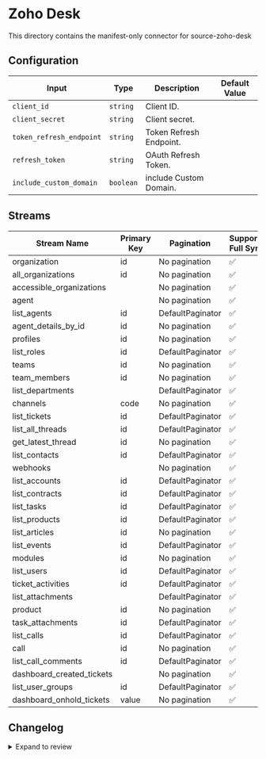 # Zoho Desk
This directory contains the manifest-only connector for source-zoho-desk

## Configuration

| Input | Type | Description | Default Value |
|-------|------|-------------|---------------|
| `client_id` | `string` | Client ID.  |  |
| `client_secret` | `string` | Client secret.  |  |
| `token_refresh_endpoint` | `string` | Token Refresh Endpoint.  |  |
| `refresh_token` | `string` | OAuth Refresh Token.  |  |
| `include_custom_domain` | `boolean` | include Custom Domain.  |  |

## Streams
| Stream Name | Primary Key | Pagination | Supports Full Sync | Supports Incremental |
|-------------|-------------|------------|---------------------|----------------------|
| organization | id | No pagination | ✅ |  ❌  |
| all_organizations | id | No pagination | ✅ |  ❌  |
| accessible_organizations |  | No pagination | ✅ |  ❌  |
| agent |  | No pagination | ✅ |  ❌  |
| list_agents | id | DefaultPaginator | ✅ |  ❌  |
| agent_details_by_id | id | No pagination | ✅ |  ❌  |
| profiles | id | No pagination | ✅ |  ❌  |
| list_roles | id | DefaultPaginator | ✅ |  ❌  |
| teams | id | No pagination | ✅ |  ❌  |
| team_members | id | No pagination | ✅ |  ❌  |
| list_departments |  | DefaultPaginator | ✅ |  ❌  |
| channels | code | No pagination | ✅ |  ❌  |
| list_tickets | id | DefaultPaginator | ✅ |  ❌  |
| list_all_threads | id | DefaultPaginator | ✅ |  ❌  |
| get_latest_thread | id | No pagination | ✅ |  ❌  |
| list_contacts | id | DefaultPaginator | ✅ |  ❌  |
| webhooks |  | No pagination | ✅ |  ❌  |
| list_accounts | id | DefaultPaginator | ✅ |  ❌  |
| list_contracts | id | DefaultPaginator | ✅ |  ❌  |
| list_tasks | id | DefaultPaginator | ✅ |  ❌  |
| list_products | id | DefaultPaginator | ✅ |  ❌  |
| list_articles | id | No pagination | ✅ |  ❌  |
| list_events | id | DefaultPaginator | ✅ |  ❌  |
| modules | id | No pagination | ✅ |  ❌  |
| list_users | id | DefaultPaginator | ✅ |  ❌  |
| ticket_activities | id | DefaultPaginator | ✅ |  ❌  |
| list_attachments |  | DefaultPaginator | ✅ |  ❌  |
| product | id | No pagination | ✅ |  ❌  |
| task_attachments | id | DefaultPaginator | ✅ |  ❌  |
| list_calls | id | DefaultPaginator | ✅ |  ❌  |
| call | id | No pagination | ✅ |  ❌  |
| list_call_comments | id | DefaultPaginator | ✅ |  ❌  |
| dashboard_created_tickets |  | No pagination | ✅ |  ❌  |
| list_user_groups | id | DefaultPaginator | ✅ |  ❌  |
| dashboard_onhold_tickets | value | No pagination | ✅ |  ❌  |

## Changelog

<details>
  <summary>Expand to review</summary>

| Version          | Date              | Pull Request | Subject        |
|------------------|-------------------|--------------|----------------|
| 0.0.32 | 2025-09-17 | [66464](https://github.com/airbytehq/airbyte/pull/66464) | Update dependencies |
| 0.0.31 | 2025-09-09 | [65657](https://github.com/airbytehq/airbyte/pull/65657) | Update dependencies |
| 0.0.30 | 2025-08-24 | [65441](https://github.com/airbytehq/airbyte/pull/65441) | Update dependencies |
| 0.0.29 | 2025-08-09 | [64807](https://github.com/airbytehq/airbyte/pull/64807) | Update dependencies |
| 0.0.28 | 2025-08-02 | [64311](https://github.com/airbytehq/airbyte/pull/64311) | Update dependencies |
| 0.0.27 | 2025-07-26 | [64083](https://github.com/airbytehq/airbyte/pull/64083) | Update dependencies |
| 0.0.26 | 2025-07-19 | [63633](https://github.com/airbytehq/airbyte/pull/63633) | Update dependencies |
| 0.0.25 | 2025-07-12 | [63199](https://github.com/airbytehq/airbyte/pull/63199) | Update dependencies |
| 0.0.24 | 2025-07-05 | [62672](https://github.com/airbytehq/airbyte/pull/62672) | Update dependencies |
| 0.0.23 | 2025-06-28 | [62251](https://github.com/airbytehq/airbyte/pull/62251) | Update dependencies |
| 0.0.22 | 2025-06-21 | [61768](https://github.com/airbytehq/airbyte/pull/61768) | Update dependencies |
| 0.0.21 | 2025-06-15 | [61261](https://github.com/airbytehq/airbyte/pull/61261) | Update dependencies |
| 0.0.20 | 2025-05-24 | [60768](https://github.com/airbytehq/airbyte/pull/60768) | Update dependencies |
| 0.0.19 | 2025-05-10 | [59923](https://github.com/airbytehq/airbyte/pull/59923) | Update dependencies |
| 0.0.18 | 2025-05-04 | [59543](https://github.com/airbytehq/airbyte/pull/59543) | Update dependencies |
| 0.0.17 | 2025-04-26 | [58031](https://github.com/airbytehq/airbyte/pull/58031) | Update dependencies |
| 0.0.16 | 2025-04-05 | [57375](https://github.com/airbytehq/airbyte/pull/57375) | Update dependencies |
| 0.0.15 | 2025-03-29 | [56816](https://github.com/airbytehq/airbyte/pull/56816) | Update dependencies |
| 0.0.14 | 2025-03-22 | [56334](https://github.com/airbytehq/airbyte/pull/56334) | Update dependencies |
| 0.0.13 | 2025-03-09 | [55658](https://github.com/airbytehq/airbyte/pull/55658) | Update dependencies |
| 0.0.12 | 2025-03-01 | [55164](https://github.com/airbytehq/airbyte/pull/55164) | Update dependencies |
| 0.0.11 | 2025-02-23 | [54635](https://github.com/airbytehq/airbyte/pull/54635) | Update dependencies |
| 0.0.10 | 2025-02-16 | [54123](https://github.com/airbytehq/airbyte/pull/54123) | Update dependencies |
| 0.0.9 | 2025-02-08 | [53598](https://github.com/airbytehq/airbyte/pull/53598) | Update dependencies |
| 0.0.8 | 2025-02-01 | [53121](https://github.com/airbytehq/airbyte/pull/53121) | Update dependencies |
| 0.0.7 | 2025-01-25 | [52543](https://github.com/airbytehq/airbyte/pull/52543) | Update dependencies |
| 0.0.6 | 2025-01-18 | [51932](https://github.com/airbytehq/airbyte/pull/51932) | Update dependencies |
| 0.0.5 | 2025-01-11 | [51463](https://github.com/airbytehq/airbyte/pull/51463) | Update dependencies |
| 0.0.4 | 2024-12-28 | [50833](https://github.com/airbytehq/airbyte/pull/50833) | Update dependencies |
| 0.0.3 | 2024-12-21 | [50387](https://github.com/airbytehq/airbyte/pull/50387) | Update dependencies |
| 0.0.2 | 2024-12-14 | [49446](https://github.com/airbytehq/airbyte/pull/49446) | Update dependencies |
| 0.0.1 | 2024-10-28 | [46863](https://github.com/airbytehq/airbyte/pull/46863) | Initial release by [@itsxdamdam](https://github.com/itsxdamdam) via Connector Builder |

</details>
